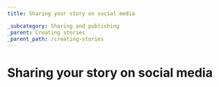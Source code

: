 ```yaml
---
title: Sharing your story on social media

_subcategory: Sharing and publishing
_parent: Creating stories
_parent_path: /creating-stories
---
```


# Sharing your story on social media